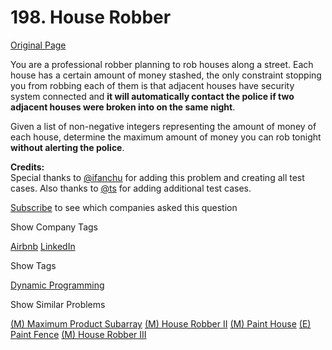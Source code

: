 # 198. House Robber

[Original Page](https://leetcode.com/problems/house-robber/)

You are a professional robber planning to rob houses along a street. Each house has a certain amount of money stashed, the only constraint stopping you from robbing each of them is that adjacent houses have security system connected and **it will automatically contact the police if two adjacent houses were broken into on the same night**.

Given a list of non-negative integers representing the amount of money of each house, determine the maximum amount of money you can rob tonight **without alerting the police**.

**Credits:**  
Special thanks to [@ifanchu](https://oj.leetcode.com/discuss/user/ifanchu) for adding this problem and creating all test cases. Also thanks to [@ts](https://oj.leetcode.com/discuss/user/ts) for adding additional test cases.

<div>

[Subscribe](/subscribe/) to see which companies asked this question

</div>

<div>

<div id="company_tags" class="btn btn-xs btn-warning">Show Company Tags</div>

<span class="hidebutton">[Airbnb](/company/airbnb/) [LinkedIn](/company/linkedin/)</span></div>

<div>

<div id="tags" class="btn btn-xs btn-warning">Show Tags</div>

<span class="hidebutton">[Dynamic Programming](/tag/dynamic-programming/)</span></div>

<div>

<div id="similar" class="btn btn-xs btn-warning">Show Similar Problems</div>

<span class="hidebutton">[(M) Maximum Product Subarray](/problems/maximum-product-subarray/) [(M) House Robber II](/problems/house-robber-ii/) [(M) Paint House](/problems/paint-house/) [(E) Paint Fence](/problems/paint-fence/) [(M) House Robber III](/problems/house-robber-iii/)</span></div>